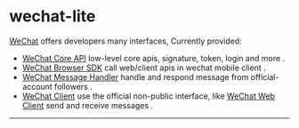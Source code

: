 wechat-lite
===========

[WeChat](mp.weixin.qq.com) offers developers many interfaces, Currently provided:

+ [WeChat Core API](./api.md) low-level core apis, signature, token, login and more .
+ [WeChat Browser SDK](./browser.md) call web/client apis in  wechat mobile client .
+ [WeChat Message Handler](./server.md) handle and respond message from official-account followers .
+ [WeChat Client](./client.md) use the official non-public interface, like [WeChat Web Client](https://wx.qq.com) send and receive messages .

---
